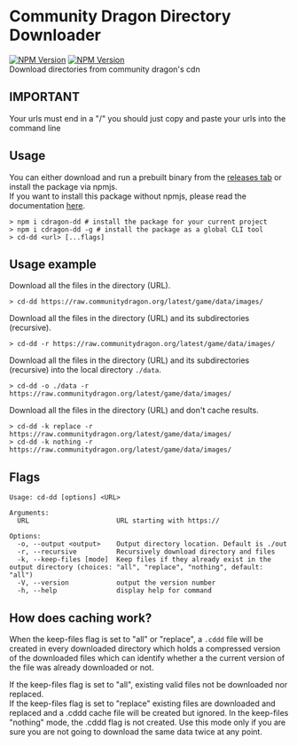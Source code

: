 # Community Dragon Directory Downloader
[![NPM Version](https://img.shields.io/npm/v/cdragon-dd.svg?style=flat-square)](https://www.npmjs.com/package/cdragon-dd) [![NPM Version](https://img.shields.io/npm/dm/cdragon-dd.svg?style=flat-square)](https://www.npmjs.com/package/cdragon-dd)  
Download directories from community dragon's cdn


## IMPORTANT
Your urls must end in a "/" you should just copy and paste your urls into the command line

## Usage

You can either download and run a prebuilt binary from the [releases tab](https://github.com/Hi-Ray/cd-dd/releases) or install the package via npmjs.  
If you want to install this package without npmjs, please read the documentation [here](https://github.com/Hi-Ray/cd-dd/blob/master/install-with-git.md).
```shell
> npm i cdragon-dd # install the package for your current project
> npm i cdragon-dd -g # install the package as a global CLI tool
> cd-dd <url> [...flags]
```

## Usage example

Download all the files in the directory (URL). 
```shell
> cd-dd https://raw.communitydragon.org/latest/game/data/images/
```

Download all the files in the directory (URL) and its subdirectories (recursive). 
```shell
> cd-dd -r https://raw.communitydragon.org/latest/game/data/images/
```

Download all the files in the directory (URL) and its subdirectories (recursive) into the local directory `./data`. 
```shell
> cd-dd -o ./data -r https://raw.communitydragon.org/latest/game/data/images/
```

Download all the files in the directory (URL) and don't cache results. 
```shell
> cd-dd -k replace -r https://raw.communitydragon.org/latest/game/data/images/
> cd-dd -k nothing -r https://raw.communitydragon.org/latest/game/data/images/
```

## Flags
```
Usage: cd-dd [options] <URL>

Arguments:
  URL                      URL starting with https://

Options:
  -o, --output <output>    Output directory location. Default is ./out
  -r, --recursive          Recursively download directory and files
  -k, --keep-files [mode]  Keep files if they already exist in the output directory (choices: "all", "replace", "nothing", default: "all")
  -V, --version            output the version number
  -h, --help               display help for command
```

## How does caching work?
When the keep-files flag is set to "all" or "replace", a `.cddd` file will be created in every downloaded directory which holds a compressed version of the downloaded files which can identify whether a the current version of the file was already downloaded or not.  

If the keep-files flag is set to "all", existing valid files not be downloaded nor replaced.  
If the keep-files flag is set to "replace" existing files are downloaded and replaced and a .cddd cache file will be created but ignored. 
In the keep-files "nothing" mode, the .cddd flag is not created. Use this mode only if you are sure you are not going to download the same data twice at any point. 
